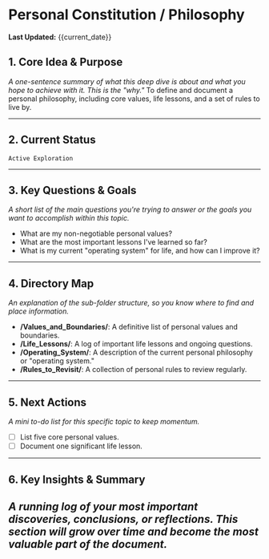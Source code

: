 # Personal Constitution / Philosophy

**Last Updated:** {{current_date}}

## 1. Core Idea & Purpose
*A one-sentence summary of what this deep dive is about and what you hope to achieve with it. This is the "why."*
To define and document a personal philosophy, including core values, life lessons, and a set of rules to live by.

---

## 2. Current Status
`Active Exploration`

---

## 3. Key Questions & Goals
*A short list of the main questions you're trying to answer or the goals you want to accomplish within this topic.*
- What are my non-negotiable personal values?
- What are the most important lessons I've learned so far?
- What is my current "operating system" for life, and how can I improve it?

---

## 4. Directory Map
*An explanation of the sub-folder structure, so you know where to find and place information.*
- **/Values_and_Boundaries/**: A definitive list of personal values and boundaries.
- **/Life_Lessons/**: A log of important life lessons and ongoing questions.
- **/Operating_System/**: A description of the current personal philosophy or "operating system."
- **/Rules_to_Revisit/**: A collection of personal rules to review regularly.

---

## 5. Next Actions
*A mini to-do list for this specific topic to keep momentum.*
- [ ] List five core personal values.
- [ ] Document one significant life lesson.

---

## 6. Key Insights & Summary
*A running log of your most important discoveries, conclusions, or reflections. This section will grow over time and become the most valuable part of the document.*
- 
